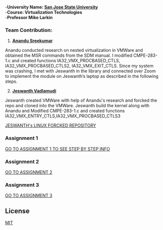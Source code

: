 -**University Name: [San Jose State University](http://www.sjsu.edu/)**  
-**Course: Virtualization Technologies**  
-**Professor Mike Larkin**  


### Team Contribution:
1. **[Anandu Sreekumar](https://github.com/AnanduSreekumar)**

Anandu conducted research on nested virtualization in VMWare and obtained the MSR commands from the SDM manual. I modified CMPE-283-1.c and created functions IA32_VMX_PROCBASED_CTLS, IA32_VMX_PROCBASED_CTLS2, IA32_VMX_EXIT_CTLS. Since my system was crashing, I met with Jeswanth in the library and connected over Zoom to implement the module on Jeswanth’s laptop as described in the following steps.

2. **[Jeswanth Vadlamudi](https://github.com/jeswanthv)**

Jeswanth created VMWare with help of Anandu's research and forcked the repo and cloned into the VMWare. Jeswanth build the kernel along with Anandu and Modified CMPE-283-1.c and created functions IA32_VMX_ENTRY_CTLS,IA32_VMX_PROCBASED_CTLS3


[JESWANTH's LINUX FORCKED REPOSITORY  ](https://github.com/jeswanthv/linux)

###  Assignment 1
    
[GO TO ASSIGNMENT 1  TO SEE STEP BY STEP INFO](https://github.com/AnanduSreekumar/CMPE-283-Virtulization-Technologies/blob/main/Assignment-1/README.md)

###  Assignment 2

[GO TO ASSIGNMENT 2 ](https://github.com/AnanduSreekumar/CMPE-283-Virtulization-Technologies/blob/main/Assignment-2/README.md)

###  Assignment 3

[GO TO ASSIGNMENT 3 ](https://github.com/AnanduSreekumar/CMPE-283-Virtulization-Technologies/blob/main/Assignment-3/README.md)

## License

[MIT](https://choosealicense.com/licenses/mit/)
